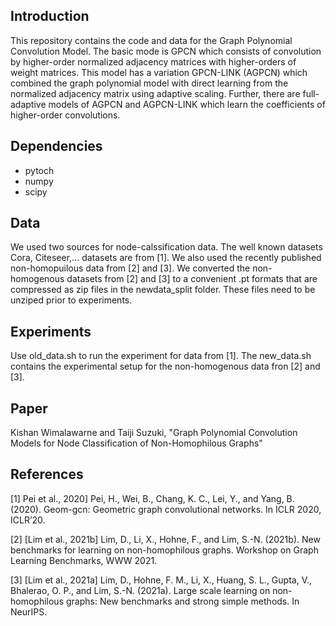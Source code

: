 ## Introduction

This repository contains the code and data for the Graph Polynomial Convolution Model. The basic mode is GPCN which consists of convolution by higher-order normalized adjacency matrices with higher-orders of weight matrices. This model has a variation GPCN-LINK (AGPCN) which combined the graph polynomial model with direct learning from the normalized adjacency matrix using adaptive scaling. Further, there are full-adaptive models of AGPCN and AGPCN-LINK which learn the coefficients of higher-order convolutions.    

## Dependencies
- pytoch
- numpy
- scipy

## Data

We used two sources for node-calssification data. The well known datasets Cora, Citeseer,... datasets are from [1]. We also used the recently published non-homopuilous data from [2] and [3]. We converted the non-homogenous datasets from [2] and [3] to a convenient .pt formats that are compressed as zip files in the newdata_split folder. These files need to be unziped prior to experiments.  

## Experiments

Use old_data.sh to run the experiment for data from [1]. The new_data.sh contains the experimental setup for the non-homogenous data fron [2] and [3].


## Paper

Kishan Wimalawarne and Taiji Suzuki, "Graph Polynomial Convolution Models for Node Classification of Non-Homophilous Graphs"


## References

[1] Pei et al., 2020] Pei, H., Wei, B., Chang, K. C., Lei, Y., and Yang, B. (2020). Geom-gcn: Geometric graph convolutional networks. In ICLR 2020, ICLR’20.

[2] [Lim et al., 2021b] Lim, D., Li, X., Hohne, F., and Lim, S.-N. (2021b). New benchmarks for learning on non-homophilous graphs. Workshop on Graph Learning Benchmarks, WWW 2021.

[3] [Lim et al., 2021a] Lim, D., Hohne, F. M., Li, X., Huang, S. L., Gupta, V., Bhalerao, O. P., and Lim, S.-N. (2021a). Large scale learning on non-homophilous graphs: New benchmarks and strong simple methods. In NeurIPS.
